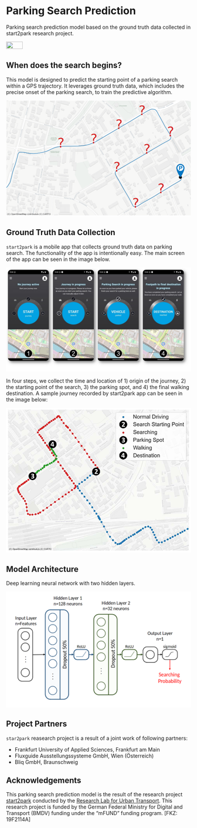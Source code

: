 # Parking Search Prediction
Parking search prediction model based on the ground truth data collected in start2park research project.

<img align="top" src="docs/images/start2park_logo.jpg" width="30%" height="30%">

## When does the search begins?

This model is designed to predict the starting point of a parking search within a GPS trajectory. 
It leverages ground truth data, which includes the precise onset of the parking search, to train the 
predictive algorithm.

![whenSeachBegins.png](docs%2Fimages%2FwhenSeachBegins.png)

## Ground Truth Data Collection

`start2park` is a mobile app that collects ground truth data on parking search. 
The functionality of the app is intentionally easy. 
The main screen of the app can be seen in the image below. 

![app_mainScreen.jpg](docs%2Fimages%2Fapp_mainScreen.jpg)

In four steps, we collect the time and location of 1) origin of the journey, 2) the starting point 
of the search, 3) the parking spot, and 4) the final walking destination. A sample journey
recorded by start2park app can be seen in the image below:

![sampleJourney.jpg](docs%2Fimages%2FsampleJourney.jpg)

## Model Architecture

Deep learning neural network with two hidden layers.

![modelArchetecture.png](docs%2Fimages%2FmodelArchetecture.png)



## Project Partners

`star2park` reasearch project is a result of a joint work of following partners:

- Frankfurt University of Applied Sciences, Frankfurt am Main
- Fluxguide Ausstellungssysteme GmbH, Wien (Österreich)
- Bliq GmbH, Braunschweig

## Acknowledgements
This parking search prediction model is the result of the research project 
[start2park](https://www.start2park.com) conducted by the 
[Research Lab for Urban Transport](https://www.frankfurt-university.de/en/about-us/faculty-1-architecture-civil-engineering-geomatics/research-institute-ffin/specialist-groups-of-the-ffin/specialist-group-new-mobility/relut/). 
This research project is funded by the German Federal Ministry for Digital and Transport (BMDV) 
funding under the “mFUND” funding program. [FKZ: 19F2114A]